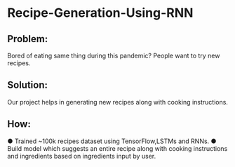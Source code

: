# Recipe-Generation-Using-RNN

## Problem: 
Bored of eating same thing during this pandemic? People want to try new recipes.

## Solution: 
Our project helps in generating new recipes along with cooking instructions.

## How:
● Trained ~100k recipes dataset using TensorFlow,LSTMs and RNNs.
● Build model which suggests an entire recipe along with cooking instructions and ingredients based on ingredients input by user.
